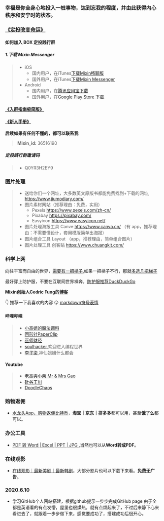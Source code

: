 ### 幸福是你全身心地投入一桩事物，达到忘我的程度，并由此获得内心秩序和安宁时的状态。

### [《定投改变命运》](https://ri.firesbox.com/#/cn/)

#### 如何加入 BOX 定投践行群
##### 1.下载 Mixin Messenger

> * iOS
>   * 国内用户，在iTunes[下载Mixin畅聊版](https://apps.apple.com/cn/app/mixin-%E5%AF%86%E4%BF%A1%E7%95%85%E8%81%8A%E7%89%88/id1457938019)
>   * 国外用户，在iTunes[下载Mixin Messenger](https://apps.apple.com/app/mixin/id1322324266)
> * Android
>   * 国内用户，在[腾讯应用宝下载](https://a.app.qq.com/o/simple.jsp?pkgname=one.mixin.messenger)
>   * 国外用户，在[Google Play Store 下载](https://play.google.com/store/apps/details?id=one.mixin.messenger)

#### [《入群指南极简版》](https://www.yuque.com/books/share/7f77a093-f10f-47d8-ac89-b387a8128a8a?# ) 

#### [《新人手册》](https://www.yuque.com/books/share/78908d23-9083-4aff-ac95-bb1d8e69d23c?#)

**后续如果有任何不懂的，都可以联系我**

> **Mixin_id:** 36516190

##### 定投践行群邀请码
> * Q0YR3H2EY9

### 图片处理
> * 送给你们一个网址，大多数英文原版书都能免费找到+下载的网址, https://www.jiumodiary.com/
> * 图片素材网站（推荐理由：免费，实用） 
>   * Pexels https://www.pexels.com/zh-cn/
>   * Pixabay https://pixabay.com/
>   * Easyicon https://www.easyicon.net/
> * 图片处理海报工具 Canve https://www.canva.cn/ （有 app，推荐理由：不需要懂设计，套用模版简单出海报） 
> * 图片组合工具 Layout （app，推荐理由，简单组合图片） 
> * 图片处理工具 创客贴 https://www.chuangkit.com/

### 科学上网
向往丰富而自由的世界，[需要有一把梯子](https://www.pandufm.xyz/i/15508992),如果一把梯子不行，那就[多选几把梯子](https://github.com/vpnfast/vpnfast.github.io)

最好穿上防护服，不要在互联网世界裸奔，[防护服推荐DuckDuckGo](https://duckduckgo.com/?natb=v226-6gt&cp=atbhc)

**Mixin创始人Cedric Fung的[博客](https://vec.io/)**

:point_down: 推荐一下我喜欢的内容 :stuck_out_tongue_winking_eye: [markdown符号表情](https://github.com/zhouie/markdown-emoji)
#### 哔哩哔哩
> * [小高姐的魔法调料](https://space.bilibili.com/216156027/)
> * [回形针PaperClip](https://space.bilibili.com/258150656/)
> * [巫师财经](https://space.bilibili.com/472747194/)
> * [soulhacker](https://space.bilibili.com/760331/),欢迎进入编程世界
> * [李子柒](https://space.bilibili.com/19577966/),神仙姐姐什么都会

#### Youtube
> * [老高與小茉 Mr & Mrs Gao](https://www.youtube.com/channel/UCMUnInmOkrWN4gof9KlhNmQ/featured)
> * [硅谷王川](https://www.youtube.com/channel/UCiQzPCzbhRiItMnItorZAag)
> * [DoodleChaos](https://www.youtube.com/channel/UCnVimh35ecf46P_Bt-2AArg)


### 购物返佣
* [水龙头App，购物返佣比特币](https://app.exinearn.com/invite/6QQAQJ?source=link)，**淘宝｜京东｜拼多多**都可以用，甚至**饿了么**都可以。


### 办公工具
* [PDF 转 Word | Excel | PPT | JPG ](https://smallpdf.com/cn/pdf-to-jpg),当然也可以从**Word转成PDF**。


### 在线观影

* [在线观影｜最新美剧｜最新韩剧](https://www.zxzj.me/)，大部分影片也可以下载下来看。**免费无广告**。

### 2020.6.10
* 学习GitHub个人网站搭建，根据github提示一步步完成GitHub page 由于全都是英语看的有点发懵，屋里也很燥热，就有点烦起来了，不过后来静下心来看进去了，就跟着一步步做下来，感觉要成功了，搭建成功后很开心。



